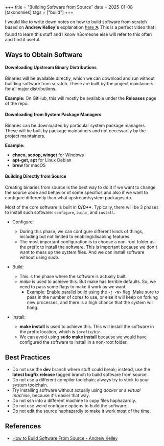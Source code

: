 +++
title = "Building Software from Source"
date = 2025-01-08
[taxonomies]
  tags = ["build"]
+++

I would like to write down notes on how to build software from scratch based on **Andrew Kelley's** explanation [here 🡵](https://youtu.be/CwXixVcliP0?si=k16EXojdGuUsG1XM). This is a perfect video that I found to learn this stuff and I know I/Someone else will refer to this often and find it useful.

## Ways to Obtain Software

#### Downloading Upstream Binary Distributions

Binaries will be available directly, which we can download and run without building software from scratch. These are built by the project maintainers for all major distributions.

**Example:** On GitHub, this will mostly be available under the **Releases** page of the repo.

#### Downloading from System Package Managers

Binaries can be downloaded by particular system package managers. These will be built by package maintainers and not necessarily by the project maintainers.

**Example:**

- **choco, scoop, winget** for Windows
- **apt-get, apt** for Linux Debian
- **brew** for macOS

#### Building Directly from Source

Creating binaries from source is the best way to do it if we want to change the source code and behavior of some specifics and also if we want to configure differently than what upstream/system packages do.

Most of the core software is built in **C/C++**. Typically, there will be 3 phases to install such software: `configure`, `build`, and `install`.

- Configure:
    - During this phase, we can configure different kinds of things, including but not limited to enabling/disabling features.
    - The most important configuration is to choose a non-root folder as the prefix to install the software. This is important because we don't want to mess up the system files. And we can install software without using *sudo*. 

- Build:
    - This is the phase where the software is actually built.
    - *make* is used to achieve this. But make has terrible defaults. So, we need to pass some flags to make it work as we want.
        - Example: Enable parallel build using the `-j <N>` flag. Make sure to pass in the number of cores to use, or else it will keep on forking new processes, and there is a high chance that the system will hang.

- Install:
    - **make install** is used to achieve this. This will install the software in the prefix location, which is `$prefix/bin`.
    - We can avoid using **sudo make install** because we would have configured the software to install in a non-root folder.
 

## Best Practices

- Do not use the **dev** branch where stuff could break; instead, use the **latest bugfix release** tagged branch to build software from source.
- Do not use a different compiler toolchain; always try to stick to your system toolchain.
- Try installing software without actually using *docker* or a *virtual machine*, because it's easier that way.
- Do not ssh into a different machine to copy files haphazardly.
- Do not use weird configure options to build the software.
- Do not edit the source haphazardly to make it work most of the time.


## References

- [How to Build Software From Source - Andrew Kelley](https://youtu.be/CwXixVcliP0?si=k16EXojdGuUsG1XM)
